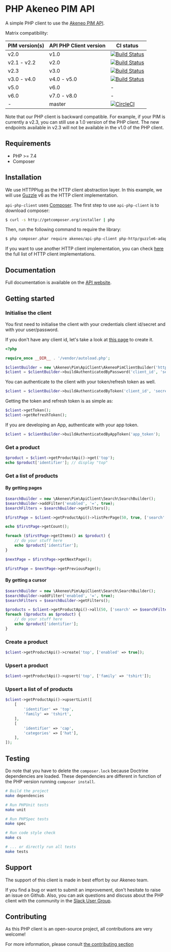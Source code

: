 # PHP Akeneo PIM API

A simple PHP client to use the [Akeneo PIM API](https://api.akeneo.com/).

Matrix compatibility:

| PIM version(s) | API PHP Client version | CI status                                                                                                                                         |
|----------------|------------------------|---------------------------------------------------------------------------------------------------------------------------------------------------|
| v2.0           | v1.0                   | [![Build Status](https://travis-ci.org/akeneo/api-php-client.svg?branch=1.0)](https://travis-ci.org/akeneo/api-php-client)                        |
| v2.1 - v2.2    | v2.0                   | [![Build Status](https://travis-ci.org/akeneo/api-php-client.svg?branch=2.0)](https://travis-ci.org/akeneo/api-php-client)                        |
| v2.3           | v3.0                   | [![Build Status](https://travis-ci.org/akeneo/api-php-client.svg?branch=3.0)](https://travis-ci.org/akeneo/api-php-client)                        |
| v3.0 - v4.0    | v4.0 - v5.0            | [![Build Status](https://travis-ci.org/akeneo/api-php-client.svg?branch=4.0)](https://travis-ci.org/akeneo/api-php-client)                        |
| v5.0           | v6.0                   | -                                                                                                                                                 |
| v6.0           | v7.0 - v8.0            | -                                                                                                                                                 |
| -              | master                 | [![CircleCI](https://circleci.com/gh/akeneo/api-php-client/tree/master.svg?style=svg)](https://circleci.com/gh/akeneo/api-php-client/tree/master) |

Note that our PHP client is backward compatible.
For example, if your PIM is currently a v2.3, you can still use a 1.0 version of the PHP client. The new endpoints available in v2.3 will not be available in the v1.0 of the PHP client.

## Requirements

* PHP >= 7.4
* Composer 

## Installation

We use HTTPPlug as the HTTP client abstraction layer.
In this example, we will use [Guzzle](https://github.com/guzzle/guzzle) v6 as the HTTP client implementation.

`api-php-client` uses [Composer](http://getcomposer.org).
The first step to use `api-php-client` is to download composer:

```bash
$ curl -s http://getcomposer.org/installer | php
```

Then, run the following command to require the library:
```bash
$ php composer.phar require akeneo/api-php-client php-http/guzzle6-adapter:^2.0 http-interop/http-factory-guzzle:^1.0
```

If you want to use another HTTP client implementation, you can check [here](https://packagist.org/providers/php-http/client-implementation) the full list of HTTP client implementations. 

## Documentation

Full documentation is available on the [API website](https://api.akeneo.com/php-client/introduction.html).

## Getting started

### Initialise the client
You first need to initialise the client with your credentials client id/secret and with your user/password.

If you don't have any client id, let's take a look at [this page](https://api.akeneo.com/documentation/authentication.html) to create it.

```php
<?php

require_once __DIR__ . '/vendor/autoload.php';

$clientBuilder = new \Akeneo\Pim\ApiClient\AkeneoPimClientBuilder('http://localhost/');
$client = $clientBuilder->buildAuthenticatedByPassword('client_id', 'secret', 'admin', 'admin');
```

You can authenticate to the client with your token/refresh token as well.
```php
$client = $clientBuilder->buildAuthenticatedByToken('client_id', 'secret', 'token', 'refresh_token');
```

Getting the token and refresh token is as simple as:
```php
$client->getToken();
$client->getRefreshToken();
```

If you are developing an App, authenticate with your app token.
```php
$client = $clientBuilder->buildAuthenticatedByAppToken('app_token');
```

### Get a product

```php
$product = $client->getProductApi()->get('top');
echo $product['identifier']; // display "top"
```

### Get a list of products

#### By getting pages

```php
$searchBuilder = new \Akeneo\Pim\ApiClient\Search\SearchBuilder();
$searchBuilder->addFilter('enabled', '=', true);
$searchFilters = $searchBuilder->getFilters();

$firstPage = $client->getProductApi()->listPerPage(50, true, ['search' => $searchFilters]);

echo $firstPage->getCount();

foreach ($firstPage->getItems() as $product) {
    // do your stuff here
    echo $product['identifier'];
}

$nextPage = $firstPage->getNextPage();

$firstPage = $nextPage->getPreviousPage();
```

#### By getting a cursor 

```php
$searchBuilder = new \Akeneo\Pim\ApiClient\Search\SearchBuilder();
$searchBuilder->addFilter('enabled', '=', true);
$searchFilters = $searchBuilder->getFilters();

$products = $client->getProductApi()->all(50, ['search' => $searchFilters]);
foreach ($products as $product) {
    // do your stuff here
    echo $product['identifier'];
}
```

### Create a product

```php
$client->getProductApi()->create('top', ['enabled' => true]);
```

### Upsert a product

```php
$client->getProductApi()->upsert('top', ['family' => 'tshirt']);
```

### Upsert a list of of products

```php
$client->getProductApi()->upsertList([
    [
        'identifier' => 'top',
        'family' => 'tshirt',
    ],
    [
        'identifier' => 'cap',
        'categories' => ['hat'],
    ],
]);
```

## Testing

Do note that you have to delete the `composer.lock` because Doctrine dependencies are loaded.
These dependencies are different in function of the PHP version running `composer install`.

``` bash
# Build the project
make dependencies

# Run PHPUnit tests
make unit

# Run PHPSpec tests
make spec

# Run code style check
make cs

# ... or directly run all tests
make tests
```

## Support

The support of this client is made in best effort by our Akeneo team.

If you find a bug or want to submit an improvement, don't hesitate to raise an issue on Github.
Also, you can ask questions and discuss about the PHP client with the community in the [Slack User Group](https://akeneopim-ug.slack.com/messages/web-api/).

## Contributing

As this PHP client is an open-source project, all contributions are very welcome!

For more information, please consult [the contributing section](CONTRIBUTING.md)
